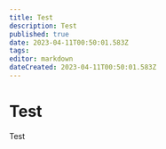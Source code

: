 ```yaml
---
title: Test
description: Test
published: true
date: 2023-04-11T00:50:01.583Z
tags: 
editor: markdown
dateCreated: 2023-04-11T00:50:01.583Z
---
```


# Test
Test